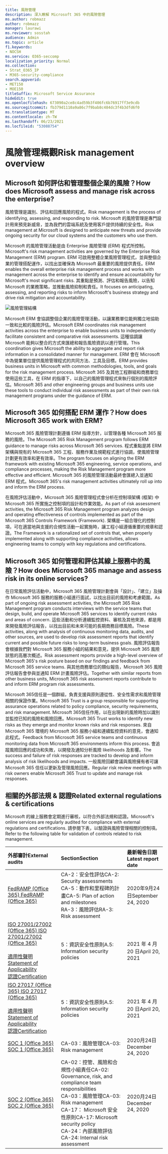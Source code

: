 ```yaml
---
title: 風險管理
description: 深入瞭解 Microsoft 365 中的風險管理
ms.author: robmazz
author: robmazz
manager: laurawi
ms.reviewer: sosstah
audience: Admin
ms.topic: article
f1.keywords:
- NOCSH
ms.service: O365-seccomp
localization_priority: Normal
ms.collection:
- Strat_O365_IP
- M365-security-compliance
search.appverid:
- MET150
- MOE150
titleSuffix: Microsoft Service Assurance
hideEdit: true
ms.openlocfilehash: 673090a2ce8c4ad59b3f406fc6b76917ff3e9cdb
ms.sourcegitcommit: fb379d1110a9a86c7f9bab8c484dc3f4b3dfd6f0
ms.translationtype: MT
ms.contentlocale: zh-TW
ms.lasthandoff: 06/23/2021
ms.locfileid: "53088754"
---
```

# <a name="risk-management-overview"></a><span data-ttu-id="4a599-103">風險管理概觀</span><span class="sxs-lookup"><span data-stu-id="4a599-103">Risk management overview</span></span>

## <a name="how-does-microsoft-assess-and-manage-risk-across-the-enterprise"></a><span data-ttu-id="4a599-104">Microsoft 如何評估和管理整個企業的風險？</span><span class="sxs-lookup"><span data-stu-id="4a599-104">How does Microsoft assess and manage risk across the enterprise?</span></span>

<span data-ttu-id="4a599-105">風險管理是識別、評估和回應風險的程式。</span><span class="sxs-lookup"><span data-stu-id="4a599-105">Risk management is the process of identifying, assessing, and responding to risk.</span></span> <span data-ttu-id="4a599-106">Microsoft 的風險管理是專門設計用來預見新威脅，並為我們的雲端系統及使用客戶提供持續的安全性。</span><span class="sxs-lookup"><span data-stu-id="4a599-106">Risk management at Microsoft is designed to anticipate new threats and provide ongoing security for our cloud systems and the customers who use them.</span></span>

<span data-ttu-id="4a599-107">Microsoft 的風險管理活動是由 Enterprise 風險管理 (ERM) 程式所控制。</span><span class="sxs-lookup"><span data-stu-id="4a599-107">Microsoft's risk management activities are governed by the Enterprise Risk Management (ERM) program.</span></span> <span data-ttu-id="4a599-108">ERM 可啟用整體企業風險管理程式，並與整個企業的管理搭配運作，以找出並確保為 Microsoft 最重要的風險提供責任。</span><span class="sxs-lookup"><span data-stu-id="4a599-108">ERM enables the overall enterprise risk management process and works with management across the enterprise to identify and ensure accountability for Microsoft's most significant risks.</span></span> <span data-ttu-id="4a599-109">其重點是預測、評估和報告風險，以告知 Microsoft 的業務策略，並推動風險抑制和責任。</span><span class="sxs-lookup"><span data-stu-id="4a599-109">It focuses on anticipating, assessing, and reporting risks to inform Microsoft's business strategy and drive risk mitigation and accountability.</span></span>

![風險管理結構](../media/assurance-risk-management-structure.png)

<span data-ttu-id="4a599-111">Microsoft ERM 會協調整個企業的風險管理活動，以讓業務單位能夠獨立地協助一致和比較的風險評估。</span><span class="sxs-lookup"><span data-stu-id="4a599-111">Microsoft ERM coordinates risk management activities across the enterprise to enable business units to independently facilitate consistent and comparative risk assessments.</span></span> <span data-ttu-id="4a599-112">這種協調讓 Microsoft 能夠以整合的方式來匯總和報告風險資訊以進行管理。</span><span class="sxs-lookup"><span data-stu-id="4a599-112">This coordination gives Microsoft the ability to aggregate and report risk information in a consolidated manner for management.</span></span> <span data-ttu-id="4a599-113">ERM 會在 Microsoft 中為營業單位提供風險管理程式的共同方法、工具及目標。</span><span class="sxs-lookup"><span data-stu-id="4a599-113">ERM provides business units in Microsoft with common methodologies, tools, and goals for the risk management process.</span></span> <span data-ttu-id="4a599-114">Microsoft 365 及其他工程群組和商務單位使用這些工具，在 ERM 的指導下，以自己的風險管理程式來執行個別的風險評估。</span><span class="sxs-lookup"><span data-stu-id="4a599-114">Microsoft 365 and other engineering groups and business units use these tools to conduct individual risk assessments as part of their own risk management programs under the guidance of ERM.</span></span>

## <a name="how-does-microsoft-365-work-with-erm"></a><span data-ttu-id="4a599-115">Microsoft 365 如何搭配 ERM 運作？</span><span class="sxs-lookup"><span data-stu-id="4a599-115">How does Microsoft 365 work with ERM?</span></span>

<span data-ttu-id="4a599-116">Microsoft 365 風險管理計劃遵循 ERM 指導方針，以管理各種 Microsoft 365 服務的風險。</span><span class="sxs-lookup"><span data-stu-id="4a599-116">The Microsoft 365 Risk Management program follows ERM guidance to manage risks across Microsoft 365 services.</span></span> <span data-ttu-id="4a599-117">程式重點是將 ERM 架構與現有的 Microsoft 365 工程、服務作業及規範程式進行協調，使風險管理計劃更有效率和更有效率。</span><span class="sxs-lookup"><span data-stu-id="4a599-117">The program focuses on aligning the ERM framework with existing Microsoft 365 engineering, service operations, and compliance processes, making the Risk Management program more effective and efficient.</span></span> <span data-ttu-id="4a599-118">Microsoft 365 的風險管理活動最終會匯總入並通知 ERM 程式。</span><span class="sxs-lookup"><span data-stu-id="4a599-118">Microsoft 365's risk management activities ultimately roll up into and inform the ERM process.</span></span>

<span data-ttu-id="4a599-119">在風險評估活動中，Microsoft 365 風險管理程式會分析在控制項架構 (框架) 中 Microsoft 365 所實施之控制項的設計和作業效能。</span><span class="sxs-lookup"><span data-stu-id="4a599-119">As part of risk assessment activities, the Microsoft 365 Risk Management program analyzes design and operating effectiveness of controls implemented as part of the Microsoft 365 Controls Framework (Framework).</span></span> <span data-ttu-id="4a599-120">架構是一組合理化的控制項，可在適當地與支援的合規性活動一起實施時，讓工程小組遵循重要的規章和認證。</span><span class="sxs-lookup"><span data-stu-id="4a599-120">The Framework is a rationalized set of controls that, when properly implemented along with supporting compliance activities, allows engineering teams to comply with key regulations and certifications.</span></span>

## <a name="how-does-microsoft-365-manage-and-assess-risk-in-its-online-services"></a><span data-ttu-id="4a599-121">Microsoft 365 如何管理和評估其線上服務中的風險？</span><span class="sxs-lookup"><span data-stu-id="4a599-121">How does Microsoft 365 manage and assess risk in its online services?</span></span>

<span data-ttu-id="4a599-122">在日常風險評估活動中，Microsoft 365 風險管理計劃會與「設計」、「建立」及操作 Microsoft 365 服務的服務小組進行面試，以找出目前的風險和考慮範圍。</span><span class="sxs-lookup"><span data-stu-id="4a599-122">As part of ongoing risk assessment activities, the Microsoft 365 Risk Management program conducts interviews with the service teams that design, build, and operate Microsoft 365 services to identify current risks and areas of concern.</span></span> <span data-ttu-id="4a599-123">這些活動和分析連續監控資料、審核及其他來源，都是用來開發風險評估報告，以找出目前和未來可能的長期商務目標風險。</span><span class="sxs-lookup"><span data-stu-id="4a599-123">These activities, along with analysis of continuous monitoring data, audits, and other sources, are used to develop risk assessment reports that identify current and possible future risks to long-term business goals.</span></span> <span data-ttu-id="4a599-124">風險評估報告會根據我們對 Microsoft 365 服務小組的結果和意見，提供 Microsoft 365 風險狀態的高層次概述。</span><span class="sxs-lookup"><span data-stu-id="4a599-124">Risk assessment reports provide a high-level overview of Microsoft 365's risk posture based on our findings and feedback from Microsoft 365 service teams.</span></span> <span data-ttu-id="4a599-125">與其他商務單位的類似報告，Microsoft 365 風險評估報告會參與並通知 ERM 計畫風險評估。</span><span class="sxs-lookup"><span data-stu-id="4a599-125">Together with similar reports from other business units, Microsoft 365 risk assessment reports contribute to and inform ERM program risk assessments.</span></span>

<span data-ttu-id="4a599-126">Microsoft 365信任是一個群組，負責支援與原則遵從性、安全性需求和風險管理相關的保證作業。</span><span class="sxs-lookup"><span data-stu-id="4a599-126">Microsoft 365 Trust is a group responsible for supporting assurance operations related to policy compliance, security requirements, and risk management.</span></span> <span data-ttu-id="4a599-127">Microsoft 365信任作用，以在出現新的風險時加以識別並監控已知的風險和風險回應。</span><span class="sxs-lookup"><span data-stu-id="4a599-127">Microsoft 365 Trust works to identify new risks as they emerge and monitor known risks and risk responses.</span></span> <span data-ttu-id="4a599-128">來自 Microsoft 365 環境的 Microsoft 365 服務小組和連續監控資料的意見，會通知此程式。</span><span class="sxs-lookup"><span data-stu-id="4a599-128">Feedback from Microsoft 365 service teams and continuous monitoring data from Microsoft 365 environments inform this process.</span></span> <span data-ttu-id="4a599-129">會追蹤風險回應的成功和失敗，以開發及通知分析風險 likelihoods 及影響。</span><span class="sxs-lookup"><span data-stu-id="4a599-129">The success and failure of risk responses are tracked to develop and inform analysis of risk likelihoods and impacts.</span></span> <span data-ttu-id="4a599-130">一般風險回顧會議與風險擁有者可讓 Microsoft 365 信任以更新及管理風險回應。</span><span class="sxs-lookup"><span data-stu-id="4a599-130">Regular risk review meetings with risk owners enable Microsoft 365 Trust to update and manage risk responses.</span></span>

## <a name="related-external-regulations--certifications"></a><span data-ttu-id="4a599-131">相關的外部法規 & 認證</span><span class="sxs-lookup"><span data-stu-id="4a599-131">Related external regulations & certifications</span></span>

<span data-ttu-id="4a599-132">Microsoft 的線上服務會定期進行審核，以符合外部法規和認證。</span><span class="sxs-lookup"><span data-stu-id="4a599-132">Microsoft's online services are regularly audited for compliance with external regulations and certifications.</span></span> <span data-ttu-id="4a599-133">請參閱下表，以驗證與風險管理相關的控制項。</span><span class="sxs-lookup"><span data-stu-id="4a599-133">Refer to the following table for validation of controls related to risk management.</span></span>

| <span data-ttu-id="4a599-134">**外部審計**</span><span class="sxs-lookup"><span data-stu-id="4a599-134">**External audits**</span></span> | <span data-ttu-id="4a599-135">**Section**</span><span class="sxs-lookup"><span data-stu-id="4a599-135">**Section**</span></span> | <span data-ttu-id="4a599-136">**最新報告日期**</span><span class="sxs-lookup"><span data-stu-id="4a599-136">**Latest report date**</span></span> |
|:--------------------|:------------|:-----------------------|
| [<span data-ttu-id="4a599-137">FedRAMP (Office 365) </span><span class="sxs-lookup"><span data-stu-id="4a599-137">FedRAMP (Office 365)</span></span>](https://compliance.microsoft.com/compliancemanager) | <span data-ttu-id="4a599-138">CA-2：安全性評估</span><span class="sxs-lookup"><span data-stu-id="4a599-138">CA-2: Security assessments</span></span> <br> <span data-ttu-id="4a599-139">CA-5：動作和里程碑的計畫</span><span class="sxs-lookup"><span data-stu-id="4a599-139">CA-5: Plan of action and milestones</span></span> <br> <span data-ttu-id="4a599-140">RA-3：風險評估</span><span class="sxs-lookup"><span data-stu-id="4a599-140">RA-3: Risk assessment</span></span> | <span data-ttu-id="4a599-141">2020年9月24日</span><span class="sxs-lookup"><span data-stu-id="4a599-141">September 24, 2020</span></span> |
| [<span data-ttu-id="4a599-142">ISO 27001/27002 (Office 365) </span><span class="sxs-lookup"><span data-stu-id="4a599-142">ISO 27001/27002 (Office 365)</span></span>](https://servicetrust.microsoft.com/ViewPage/MSComplianceGuideV3?command=Download&downloadType=Document&downloadId=8d625374-4f2d-49f8-9d37-a4281ba98222&tab=7027ead0-3d6b-11e9-b9e1-290b1eb4cdeb&docTab=7027ead0-3d6b-11e9-b9e1-290b1eb4cdeb_ISO_Reports) <br><br> [<span data-ttu-id="4a599-143">適用性聲明</span><span class="sxs-lookup"><span data-stu-id="4a599-143">Statement of Applicability</span></span>](https://servicetrust.microsoft.com/ViewPage/MSComplianceGuideV3?command=Download&downloadType=Document&downloadId=c0df4ce8-c77e-4183-84eb-c8688470d8b1&tab=7027ead0-3d6b-11e9-b9e1-290b1eb4cdeb&docTab=7027ead0-3d6b-11e9-b9e1-290b1eb4cdeb_ISO_Reports) <br> [<span data-ttu-id="4a599-144">認證</span><span class="sxs-lookup"><span data-stu-id="4a599-144">Certification</span></span>](https://servicetrust.microsoft.com/ViewPage/MSComplianceGuideV3?command=Download&downloadType=Document&downloadId=1e84a14a-2468-45ac-9412-5e53250d57ec&tab=7027ead0-3d6b-11e9-b9e1-290b1eb4cdeb&docTab=7027ead0-3d6b-11e9-b9e1-290b1eb4cdeb_ISO_Reports) | <span data-ttu-id="4a599-145">5：資訊安全性原則</span><span class="sxs-lookup"><span data-stu-id="4a599-145">A.5: Information security policies</span></span> | <span data-ttu-id="4a599-146">2021 年 4 月 20 日</span><span class="sxs-lookup"><span data-stu-id="4a599-146">April 20, 2021</span></span> |
| [<span data-ttu-id="4a599-147">ISO 27017 (Office 365) </span><span class="sxs-lookup"><span data-stu-id="4a599-147">ISO 27017 (Office 365)</span></span>](https://servicetrust.microsoft.com/ViewPage/MSComplianceGuideV3?command=Download&downloadType=Document&downloadId=8d625374-4f2d-49f8-9d37-a4281ba98222&tab=7027ead0-3d6b-11e9-b9e1-290b1eb4cdeb&docTab=7027ead0-3d6b-11e9-b9e1-290b1eb4cdeb_ISO_Reports) <br><br> [<span data-ttu-id="4a599-148">適用性聲明</span><span class="sxs-lookup"><span data-stu-id="4a599-148">Statement of Applicability</span></span>](https://servicetrust.microsoft.com/ViewPage/MSComplianceGuideV3?command=Download&downloadType=Document&downloadId=c0df4ce8-c77e-4183-84eb-c8688470d8b1&tab=7027ead0-3d6b-11e9-b9e1-290b1eb4cdeb&docTab=7027ead0-3d6b-11e9-b9e1-290b1eb4cdeb_ISO_Reports) <br> [<span data-ttu-id="4a599-149">認證</span><span class="sxs-lookup"><span data-stu-id="4a599-149">Certification</span></span>](https://servicetrust.microsoft.com/ViewPage/MSComplianceGuideV3?command=Download&downloadType=Document&downloadId=70de0999-5451-43a3-9ef4-761e8fbfb1a3&tab=7027ead0-3d6b-11e9-b9e1-290b1eb4cdeb&docTab=7027ead0-3d6b-11e9-b9e1-290b1eb4cdeb_ISO_Reports) | <span data-ttu-id="4a599-150">5：資訊安全性原則</span><span class="sxs-lookup"><span data-stu-id="4a599-150">A.5: Information security policies</span></span> | <span data-ttu-id="4a599-151">2021 年 4 月 20 日</span><span class="sxs-lookup"><span data-stu-id="4a599-151">April 20, 2021</span></span> |
| [<span data-ttu-id="4a599-152">SOC 1 (Office 365) </span><span class="sxs-lookup"><span data-stu-id="4a599-152">SOC 1 (Office 365)</span></span>](https://servicetrust.microsoft.com/ViewPage/MSComplianceGuideV3?command=Download&downloadType=Document&downloadId=90df3f9c-3aaf-4dbf-99d0-ca9f2991721b&tab=7027ead0-3d6b-11e9-b9e1-290b1eb4cdeb&docTab=7027ead0-3d6b-11e9-b9e1-290b1eb4cdeb_SOC_%2F_SSAE_16_Reports) | <span data-ttu-id="4a599-153">CA-03：風險管理</span><span class="sxs-lookup"><span data-stu-id="4a599-153">CA-03: Risk management</span></span> | <span data-ttu-id="4a599-154">2020月24日</span><span class="sxs-lookup"><span data-stu-id="4a599-154">December 24, 2020</span></span> |
| [<span data-ttu-id="4a599-155">SOC 2 (Office 365) </span><span class="sxs-lookup"><span data-stu-id="4a599-155">SOC 2 (Office 365)</span></span>](https://servicetrust.microsoft.com/ViewPage/MSComplianceGuideV3?command=Download&downloadType=Document&downloadId=a73c1738-7892-42b7-acd3-87b6371c53f6&tab=7027ead0-3d6b-11e9-b9e1-290b1eb4cdeb&docTab=7027ead0-3d6b-11e9-b9e1-290b1eb4cdeb_SOC_%2F_SSAE_16_Reports) | <span data-ttu-id="4a599-156">CA-02：控管、風險和合規性小組責任</span><span class="sxs-lookup"><span data-stu-id="4a599-156">CA-02: Governance, risk, and compliance team responsibilities</span></span> <br> <span data-ttu-id="4a599-157">CA-03：風險管理</span><span class="sxs-lookup"><span data-stu-id="4a599-157">CA-03: Risk management</span></span> <br> <span data-ttu-id="4a599-158">CA-17： Microsoft 安全性原則</span><span class="sxs-lookup"><span data-stu-id="4a599-158">CA-17: Microsoft security policy</span></span> <br> <span data-ttu-id="4a599-159">CA-24：內部風險評估</span><span class="sxs-lookup"><span data-stu-id="4a599-159">CA-24: Internal risk assessment</span></span> | <span data-ttu-id="4a599-160">2020月24日</span><span class="sxs-lookup"><span data-stu-id="4a599-160">December 24, 2020</span></span> |
